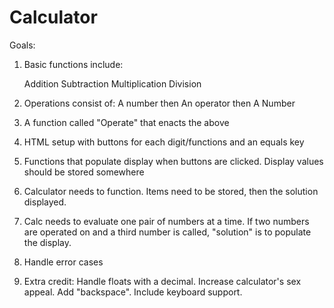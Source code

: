 # Calculator

Goals: 

1. Basic functions include:

    Addition
    Subtraction
    Multiplication
    Division


2. Operations consist of:
    A number
    then
    An operator
    then
    A Number

3. A function called "Operate" that enacts the above

4. HTML setup with buttons for each digit/functions and 
   an equals key


5. Functions that populate display when buttons are clicked. 
   Display values should be stored somewhere 

6. Calculator needs to function. Items need to be stored,
   then the solution displayed.

7. Calc needs to evaluate one pair of numbers at a time.
   If two numbers are operated on and a third number is called,
   "solution" is to populate the display. 
8. Handle error cases

9. Extra credit:
Handle floats with a decimal.
Increase calculator's sex appeal.
Add "backspace".
Include keyboard support.
